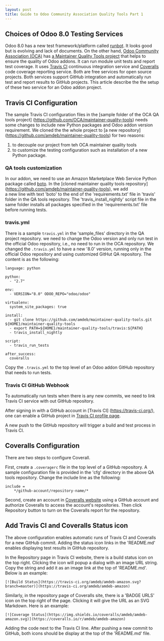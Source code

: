```yaml
---
layout: post
title: Guide to Odoo Community Association Quality Tools Part 1
---
```


## Choices of Odoo 8.0 Testing Services 
Odoo 8.0 has a new test framework/platform called 
[runbot](http://runbot.odoo.com/runbot). It looks good but is evolving and 
lack of documents. On the other hand, 
[Odoo Community Association (OCA)](http://odoo-community.org/) 
has [a Maintainer Quality Tools project](https://github.com/OCA/maintainer-quality-tools) that 
helps to ensure the quality of Odoo addons. It can run module unit tests 
and report test coverage. It uses [Travis CI](https://travis-ci.com/) 
continuous integration service and [Coveralls](https://coveralls.io/) 
code coverage reporting service. Both are free services for open source
projects. Both services support GitHub integration and automatically run 
test and report results to GitHub projects. This article describe the 
the setup of these two service for an Odoo addon project. 

## Travis CI Configuration 

The sample Travis CI configuration files in the 
[sample folder of the OCA QA tools project]
(https://github.com/OCA/maintainer-quality-tools) needs some changes
to include new Python packages and Odoo addon version requirement. 
We cloned the the whole project to [a new repository]
(https://github.com/amdeb/maintainer-quality-tools) for two reasons: 

1. to decouple our project from teh OCA maintainer quality tools
2. to customize the testing configuration such as installation of a new 
Python package. 

### QA tools customization
In our addon, we need to use an Amazon Marketplace Web Service 
Python package called [boto](https://github.com/boto/boto). In 
the [cloned maintainer quality tools repository]
(https://github.com/amdeb/maintainer-quality-tools), we add  
a new line with text 'boto' to the end of the 'requirements.txt' 
file in 'travis' folder in the QA tools repository. 
The 'travis_install_nightly' script file in the same folder
installs all packages specified in the 'requirements.txt' file 
before running tests.

### travis.yml
There is a sample `travis.yml` in the 'sample_files' directory in the QA
project repository. we need to change the Odoo version and 
only run test in the official Odoo repository, i.e., no need 
to run in the OCA repository. We changed the `.travis.yml` to 
have a new '8.0' version, running only in the official Odoo repository 
and using customized GitHut QA repository. 
The content is as the following: 

```
language: python

python:
  - "2.7"

env:
  - VERSION="8.0" ODOO_REPO="odoo/odoo"

virtualenv:
  system_site_packages: true

install:
  - git clone https://github.com/amdeb/maintainer-quality-tools.git ${HOME}/maintainer-quality-tools
  - export PATH=${HOME}/maintainer-quality-tools/travis:${PATH}
  - travis_install_nightly

script:
  - travis_run_tests

after_success:
  coveralls
```

Copy the `.travis.yml`  to the top level of 
an Odoo addon GitHub repository that needs to run tests. 


### Travis CI GitHub Webhook
To automatically run tests when there is any new commits, we need
to link Travis CI service with out GitHub repository. 

After signing in with a GitHub account in [Travis CI]
(https://travis-ci.org/), one can enable a GitHub project in 
[Travis CI profile page](https://travis-ci.org/profile).   

A new push to the GitHub repository will trigger a build and 
test process in Travis CI. 

## Coveralls Configuration

There are two steps to configure Coverall. 

First, create a `.coveragerc` file in the top level of a 
GitHub repository. A sample configuration file is provided in
the 'cfg' directory in the above QA tools repository. Change 
the include line as the following:

```
include =
    */github-account/repository-name/*
```

Second, create an account in [Coveralls website](https://coveralls.io/)
using a GitHub account and authorize Coveralls to access 
the account's repositories. Then click Repository button to 
turn on the Coveralls report for the repository.

## Add Travis CI and Coveralls Status icon
The above configuration enables automatic runs of Travis CI and Coveralls
for a new GitHub commit. Adding the status icon links in the 
'README.md' enables displaying test results in GitHub repository. 
 
In the Repository page in Travis CI website, there is a build status icon 
on the top right. Clicking the icon will popup a dialog with an image
URL string. Copy the string and add it as an image link at the top of 
'README.md'. Below is an example: 

`[![Build Status](https://travis-ci.org/amdeb/amdeb-amazon.svg?branch=master)](https://travis-ci.org/amdeb/amdeb-amazon)`

Similarly, in the repository page of Coveralls site, there is a
'BADGE URLS' icon on the top right of the page. Clicking it will give
the URL as an SVG Markdown. Here is an example:

`[![Coverage Status](https://img.shields.io/coveralls/amdeb/amdeb-amazon.svg)](https://coveralls.io/r/amdeb/amdeb-amazon)`

Adding the code next to the Travis CI line. After pushing a new commit 
to GitHub, both icons should be display at the top of the 'README.md' file. 
